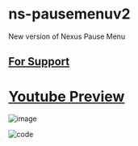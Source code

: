 # ns-pausemenuv2
New version of Nexus Pause Menu
## [For Support](https://discord.gg/nexusdev)
# [Youtube Preview](https://youtube.com)

![image](https://github.com/user-attachments/assets/b22d13a9-5ac9-462a-86f3-f81d329cf3d8)

![code](https://github.com/user-attachments/assets/5d09bf4f-ecef-4e55-9b73-ec5fa80c7512)


